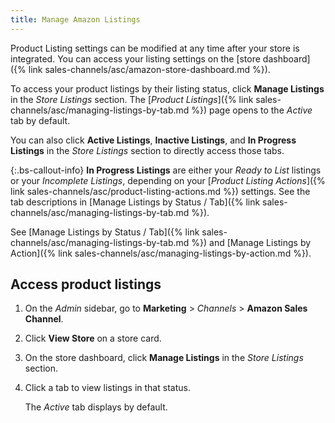 ```yaml
---
title: Manage Amazon Listings
---
```



Product Listing settings can be modified at any time after your store is integrated. You can access your listing settings on the [store dashboard]({% link sales-channels/asc/amazon-store-dashboard.md %}).

To access your product listings by their listing status, click **Manage Listings** in the _Store Listings_ section. The [_Product Listings_]({% link sales-channels/asc/managing-listings-by-tab.md %}) page opens to the _Active_ tab by default.

You can also click **Active Listings**, **Inactive Listings**, and **In Progress Listings** in the _Store Listings_ section to directly access those tabs.

{:.bs-callout-info}
**In Progress Listings** are either your _Ready to List_ listings or your _Incomplete Listings_, depending on your [_Product Listing Actions_]({% link sales-channels/asc/product-listing-actions.md %}) settings. See the tab descriptions in [Manage Listings by Status / Tab]({% link sales-channels/asc/managing-listings-by-tab.md %}).

See [Manage Listings by Status / Tab]({% link sales-channels/asc/managing-listings-by-tab.md %}) and [Manage Listings by Action]({% link sales-channels/asc/managing-listings-by-action.md %}).

## Access product listings

1. On the _Admin_ sidebar, go to **Marketing** > _Channels_ > **Amazon Sales Channel**.

1. Click **View Store** on a store card.

1. On the store dashboard, click **Manage Listings** in the _Store Listings_ section.

1. Click a tab to view listings in that status.

   The _Active_ tab displays by default.
